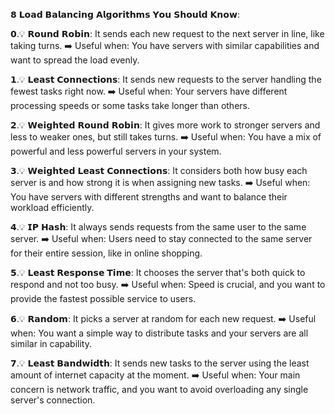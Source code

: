 𝟴 𝗟𝗼𝗮𝗱 𝗕𝗮𝗹𝗮𝗻𝗰𝗶𝗻𝗴 𝗔𝗹𝗴𝗼𝗿𝗶𝘁𝗵𝗺𝘀 𝗬𝗼𝘂 𝗦𝗵𝗼𝘂𝗹𝗱 𝗞𝗻𝗼𝘄:


𝟬.💡 𝗥𝗼𝘂𝗻𝗱 𝗥𝗼𝗯𝗶𝗻: 
It sends each new request to the next server in line, like taking turns.
➡️ Useful when: You have servers with similar capabilities and want to spread the load evenly.

𝟭.💡 𝗟𝗲𝗮𝘀𝘁 𝗖𝗼𝗻𝗻𝗲𝗰𝘁𝗶𝗼𝗻𝘀:
It sends new requests to the server handling the fewest tasks right now.
➡️ Useful when: Your servers have different processing speeds or some tasks take longer than others.

𝟮.💡 𝗪𝗲𝗶𝗴𝗵𝘁𝗲𝗱 𝗥𝗼𝘂𝗻𝗱 𝗥𝗼𝗯𝗶𝗻:
It gives more work to stronger servers and less to weaker ones, but still takes turns.
➡️ Useful when: You have a mix of powerful and less powerful servers in your system.

𝟯.💡 𝗪𝗲𝗶𝗴𝗵𝘁𝗲𝗱 𝗟𝗲𝗮𝘀𝘁 𝗖𝗼𝗻𝗻𝗲𝗰𝘁𝗶𝗼𝗻𝘀: 
It considers both how busy each server is and how strong it is when assigning new tasks.
➡️ Useful when: You have servers with different strengths and want to balance their workload efficiently.

𝟰.💡 𝗜𝗣 𝗛𝗮𝘀𝗵: 
It always sends requests from the same user to the same server.
➡️ Useful when: Users need to stay connected to the same server for their entire session, like in online shopping.

𝟱.💡 𝗟𝗲𝗮𝘀𝘁 𝗥𝗲𝘀𝗽𝗼𝗻𝘀𝗲 𝗧𝗶𝗺𝗲: 
It chooses the server that's both quick to respond and not too busy.
➡️ Useful when: Speed is crucial, and you want to provide the fastest possible service to users.

𝟲.💡 𝗥𝗮𝗻𝗱𝗼𝗺: 
It picks a server at random for each new request.
➡️ Useful when: You want a simple way to distribute tasks and your servers are all similar in capability.

𝟳.💡 𝗟𝗲𝗮𝘀𝘁 𝗕𝗮𝗻𝗱𝘄𝗶𝗱𝘁𝗵: 
It sends new tasks to the server using the least amount of internet capacity at the moment.
➡️ Useful when: Your main concern is network traffic, and you want to avoid 
overloading any single server's connection.

